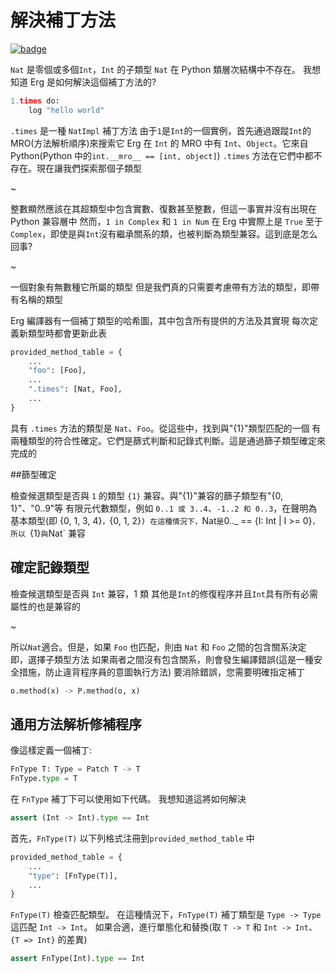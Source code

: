 # 解決補丁方法

[![badge](https://img.shields.io/endpoint.svg?url=https%3A%2F%2Fgezf7g7pd5.execute-api.ap-northeast-1.amazonaws.com%2Fdefault%2Fsource_up_to_date%3Fowner%3Derg-lang%26repos%3Derg%26ref%3Dmain%26path%3Ddoc/EN/compiler/trait_method_resolving.md%26commit_hash%3D06f8edc9e2c0cee34f6396fd7c64ec834ffb5352)](https://gezf7g7pd5.execute-api.ap-northeast-1.amazonaws.com/default/source_up_to_date?owner=erg-lang&repos=erg&ref=main&path=doc/EN/compiler/trait_method_resolving.md&commit_hash=06f8edc9e2c0cee34f6396fd7c64ec834ffb5352)

`Nat` 是零個或多個`Int`，`Int` 的子類型
`Nat` 在 Python 類層次結構中不存在。 我想知道 Erg 是如何解決這個補丁方法的?

```python
1.times do:
    log "hello world"
```

`.times` 是一種 `NatImpl` 補丁方法
由于`1`是`Int`的一個實例，首先通過跟蹤`Int`的MRO(方法解析順序)來搜索它
Erg 在 `Int` 的 MRO 中有 `Int`、`Object`。它來自 Python(Python 中的`int.__mro__ == [int, object]`)
`.times` 方法在它們中都不存在。現在讓我們探索那個子類型

~

整數顯然應該在其超類型中包含實數、復數甚至整數，但這一事實并沒有出現在 Python 兼容層中
然而，`1 in Complex` 和 `1 in Num` 在 Erg 中實際上是 `True`
至于`Complex`，即使是與`Int`沒有繼承關系的類，也被判斷為類型兼容。這到底是怎么回事?

~

一個對象有無數種它所屬的類型
但是我們真的只需要考慮帶有方法的類型，即帶有名稱的類型

Erg 編譯器有一個補丁類型的哈希圖，其中包含所有提供的方法及其實現
每次定義新類型時都會更新此表

```python
provided_method_table = {
    ...
    "foo": [Foo],
    ...
    ".times": [Nat, Foo],
    ...
}
```

具有 `.times` 方法的類型是 `Nat`、`Foo`。從這些中，找到與"{1}"類型匹配的一個
有兩種類型的符合性確定。它們是篩式判斷和記錄式判斷。這是通過篩子類型確定來完成的

##篩型確定

檢查候選類型是否與 `1` 的類型 `{1}` 兼容。與"{1}"兼容的篩子類型有"{0, 1}"、"0..9"等
有限元代數類型，例如 `0..1 或 3..4`、`-1..2 和 0..3`，在聲明為基本類型(即 {0, 1, 3, 4}`，`{0, 1, 2}`)
在這種情況下，`Nat` 是 `0.._ == {I: Int | I >= 0}`，所以 `{1}` 與 `Nat` 兼容

## 確定記錄類型

檢查候選類型是否與 `Int` 兼容，1 類
其他是`Int`的修復程序并且`Int`具有所有必需屬性的也是兼容的

~

所以`Nat`適合。但是，如果 `Foo` 也匹配，則由 `Nat` 和 `Foo` 之間的包含關系決定
即，選擇子類型方法
如果兩者之間沒有包含關系，則會發生編譯錯誤(這是一種安全措施，防止違背程序員的意圖執行方法)
要消除錯誤，您需要明確指定補丁

```python
o.method(x) -> P.method(o, x)
```

## 通用方法解析修補程序

像這樣定義一個補丁: 

```python
FnType T: Type = Patch T -> T
FnType.type = T
```

在 `FnType` 補丁下可以使用如下代碼。 我想知道這將如何解決

```python
assert (Int -> Int).type == Int
```

首先，`FnType(T)` 以下列格式注冊到`provided_method_table` 中

```python
provided_method_table = {
    ...
    "type": [FnType(T)],
    ...
}
```

`FnType(T)` 檢查匹配類型。 在這種情況下，`FnType(T)` 補丁類型是 `Type -> Type`
這匹配 `Int -> Int`。 如果合適，進行單態化和替換(取 `T -> T` 和 `Int -> Int`、`{T => Int}` 的差異)

```python
assert FnType(Int).type == Int
```